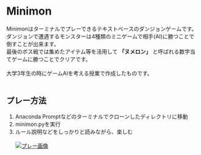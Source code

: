 # Minimon
Minimonはターミナルでプレーできるテキストベースのダンジョンゲームです。<br>
ダンジョンで遭遇するモンスターは4種類のミニゲームで相手(AI)に勝つことで倒すことが出来ます。<br>
最後のボス戦では集めたアイテム等を活用して **「ヌメロン」** と呼ばれる数字当てゲームに勝つことでクリアです。
<br><br>
大学3年生の時にゲームAIを考える授業で作成したものです。
<br><br>
## プレー方法
1. Anaconda Promptなどのターミナルでクローンしたディレクトリに移動
2. minimon.pyを実行
3. ルール説明などをしっかりと読みながら、楽しむ<br><br>
[![プレー画像](https://i.gyazo.com/8a412d603d242b214d60c39132249011.png)](https://gyazo.com/8a412d603d242b214d60c39132249011)
